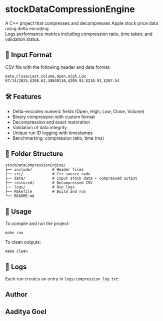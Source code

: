 # stockDataCompressionEngine

A C++ project that compresses and decompresses Apple stock price data using delta encoding.  
Logs performance metrics including compression ratio, time taken, and validation status.

## 📂 Input Format

CSV file with the following header and data format:

```
Date,Close/Last,Volume,Open,High,Low
07/14/2025,$208.62,38840110,$209.93,$210.91,$207.54
```

## 🛠️ Features

- Delta-encodes numeric fields (Open, High, Low, Close, Volume)
- Binary compression with custom format
- Decompression and exact restoration
- Validation of data integrity
- Unique run ID logging with timestamps
- Benchmarking: compression ratio, time (ms)

## 📁 Folder Structure

```
stockDataCompressionEngine/
├── include/         # Header files
├── src/             # C++ source code
├── data/            # Input stock data + compressed output
├── restored/        # Decompressed CSV
├── logs/            # Run logs
├── Makefile         # Build and run
└── README.md
```

## 🚀 Usage

To compile and run the project:

```
make run
```

To clean outputs:

```
make clean
```

## 📄 Logs

Each run creates an entry in `logs/compression_log.txt`:

## Author

## **Aaditya Goel**
